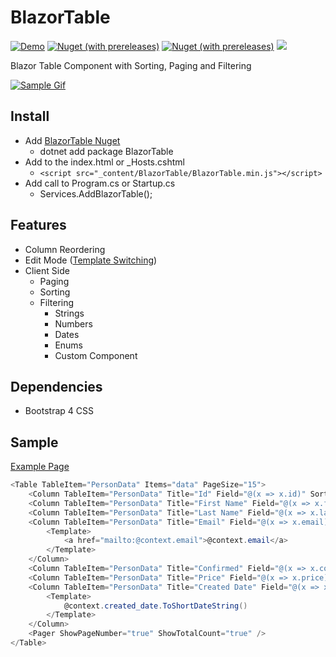 # BlazorTable
[![Demo](https://img.shields.io/badge/Live-Demo-Blue?style=flat-square)](https://BlazorTable.netlify.com/)
[![Nuget (with prereleases)](https://img.shields.io/nuget/vpre/BlazorTable.svg?style=flat-square)](https://www.nuget.org/packages/BlazorTable)
[![Nuget (with prereleases)](https://img.shields.io/nuget/dt/BlazorTable.svg?style=flat-square)](https://www.nuget.org/packages/BlazorTable)
![](https://github.com/IvanJosipovic/BlazorTable/workflows/CI/CD/badge.svg)


Blazor Table Component with Sorting, Paging and Filtering

[![Sample Gif](https://raw.githubusercontent.com/IvanJosipovic/BlazorTable/master/BlazorTable.gif)](/BlazorTable.gif)

## Install

- Add [BlazorTable Nuget](https://www.nuget.org/packages/BlazorTable)
  - dotnet add package BlazorTable
- Add to the index.html or _Hosts.cshtml
  - `<script src="_content/BlazorTable/BlazorTable.min.js"></script>`
- Add call to Program.cs or Startup.cs
  - Services.AddBlazorTable();

## Features
- Column Reordering
- Edit Mode ([Template Switching](https://github.com/IvanJosipovic/BlazorTable/blob/master/src/BlazorTable.Sample.Shared/Pages/EditMode.razor))
- Client Side
	- Paging
	- Sorting
    - Filtering
      	- Strings
        - Numbers
        - Dates
        - Enums
        - Custom Component
## Dependencies
- Bootstrap 4 CSS

## Sample
[Example Page](https://github.com/IvanJosipovic/BlazorTable/blob/master/src/BlazorTable.Sample.Shared/Pages/Index.razor)

```csharp
<Table TableItem="PersonData" Items="data" PageSize="15">
    <Column TableItem="PersonData" Title="Id" Field="@(x => x.id)" Sortable="true" Filterable="true" Width="10%" />
    <Column TableItem="PersonData" Title="First Name" Field="@(x => x.first_name)" Sortable="true" Filterable="true" Width="20%" />
    <Column TableItem="PersonData" Title="Last Name" Field="@(x => x.last_name)" Sortable="true" Filterable="true" Width="20%" />
    <Column TableItem="PersonData" Title="Email" Field="@(x => x.email)" Sortable="true" Filterable="true" Width="20%">
        <Template>
            <a href="mailto:@context.email">@context.email</a>
        </Template>
    </Column>
    <Column TableItem="PersonData" Title="Confirmed" Field="@(x => x.confirmed)" Sortable="true" Filterable="true" Width="10%" />
    <Column TableItem="PersonData" Title="Price" Field="@(x => x.price)" Sortable="true" Filterable="true" Width="10%" Format="C" Align="Align.Right" />
    <Column TableItem="PersonData" Title="Created Date" Field="@(x => x.created_date)" Sortable="true" Width="10%">
        <Template>
            @context.created_date.ToShortDateString()
        </Template>
    </Column>
    <Pager ShowPageNumber="true" ShowTotalCount="true" />
</Table>
```
